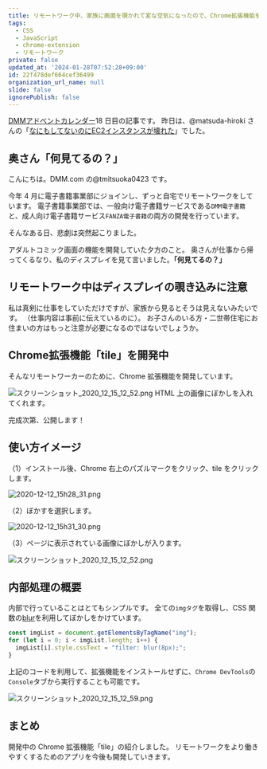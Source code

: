 ```yaml
---
title: リモートワーク中、家族に画面を覗かれて変な空気になったので、Chrome拡張機能を開発している
tags:
  - CSS
  - JavaScript
  - chrome-extension
  - リモートワーク
private: false
updated_at: '2024-01-28T07:52:28+09:00'
id: 22f478def664cef36499
organization_url_name: null
slide: false
ignorePublish: false
---
```

[DMMアドベントカレンダー](https://qiita.com/advent-calendar/2020/dmm)18 日目の記事です。
昨日は、@matsuda-hiroki さんの「[なにもしてないのにEC2インスタンスが壊れた](https://qiita.com/matsuda-hiroki/items/522a8004be246711a52b)」でした。

## 奥さん「何見てるの？」

こんにちは。DMM.com の@tmitsuoka0423 です。

今年 4 月に電子書籍事業部にジョインし、ずっと自宅でリモートワークをしています。
電子書籍事業部では、一般向け電子書籍サービスである`DMM電子書籍`と、成人向け電子書籍サービス`FANZA電子書籍`の両方の開発を行っています。

そんなある日、悲劇は突然起こりました。

アダルトコミック画面の機能を開発していた夕方のこと。
奥さんが仕事から帰ってくるなり、私のディスプレイを見て言いました。**「何見てるの？」**

## リモートワーク中はディスプレイの覗き込みに注意

私は真剣に仕事をしていただけですが、家族から見るとそうは見えないみたいです。
（仕事内容は事前に伝えているのに）。
お子さんのいる方・二世帯住宅にお住まいの方はもっと注意が必要になるのではないでしょうか。

## Chrome拡張機能「tile」を開発中

そんなリモートワーカーのために、Chrome 拡張機能を開発しています。

![スクリーンショット_2020_12_15_12_52.png](https://qiita-image-store.s3.ap-northeast-1.amazonaws.com/0/90087/16300d73-b4d0-d629-b656-52262aece1be.png)
HTML 上の画像にぼかしを入れてくれます。

完成次第、公開します！

## 使い方イメージ

（1）インストール後、Chrome 右上のパズルマークをクリック、tile をクリックします。

![2020-12-12_15h28_31.png](https://qiita-image-store.s3.ap-northeast-1.amazonaws.com/0/90087/301678bf-16ac-580a-07b8-99870e013b5e.png)

（2）ぼかすを選択します。

![2020-12-12_15h31_30.png](https://qiita-image-store.s3.ap-northeast-1.amazonaws.com/0/90087/0cbf48e3-9be3-c7f5-0465-65746b2dcbf1.png)

（3）ページに表示されている画像にぼかしが入ります。

![スクリーンショット_2020_12_15_12_52.png](https://qiita-image-store.s3.ap-northeast-1.amazonaws.com/0/90087/16300d73-b4d0-d629-b656-52262aece1be.png)

## 内部処理の概要

内部で行っていることはとてもシンプルです。
全ての`imgタグ`を取得し、CSS 関数の[blur](https://developer.mozilla.org/ja/docs/Web/CSS/filter-function/blur())を利用してぼかしをかけています。

```javascript
const imgList = document.getElementsByTagName("img");
for (let i = 0; i < imgList.length; i++) {
  imgList[i].style.cssText = "filter: blur(8px);";
}
```

上記のコードを利用して、拡張機能をインストールせずに、`Chrome DevTools`の`Console`タブから実行することも可能です。

![スクリーンショット_2020_12_15_12_59.png](https://qiita-image-store.s3.ap-northeast-1.amazonaws.com/0/90087/ad936dcf-e373-4431-8612-4fba722798ae.png)

## まとめ

開発中の Chrome 拡張機能「tile」の紹介しました。
リモートワークをより働きやすくするためのアプリを今後も開発していきます。
